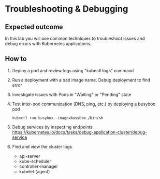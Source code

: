 # Troubleshooting & Debugging

## Expected outcome

In this lab you will use common techniques to troubleshoot issues and debug errors with Kubernetes applications.

## How to

1. Deploy a pod and review logs using "kubectl logs" command
2. Run a deployment with a bad image name. Debug deployment to find error
3. Investigate issues with Pods in "Waiting" or "Pending" state
4. Test inter-pod communication (DNS, ping, etc.) by deploying a busybox pod

    ```
    kubectl run busybox —image=busybox /bin/sh
    ```

5. Debug services by inspecting endpoints. https://kubernetes.io/docs/tasks/debug-application-cluster/debug-service 
6. Find and view the cluster logs

    * api-server
    * kube-scheduler
    * controller-manager
    * kubelet (agent)
